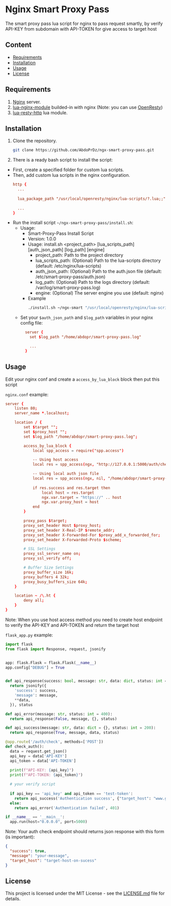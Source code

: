 # Nginx Smart Proxy Pass

The smart proxy pass lua script for nginx to pass request smartly, by verify API-KEY from subdomain with API-TOKEN for give access to target host

## Content

- [Requirements](#requirements)
- [Installation](#installation)
- [Usage](#usage)
- [License](#license)

## Requirements

1. [Nginx](https://nginx.org) server.
2. [lua-nginx-module](https://github.com/openresty/lua-nginx-module) builded-in with nginx (Note: you can use [OpenResty](https://openresty.org))
3. [lua-resty-http](https://github.com/ledgetech/lua-resty-http) lua module.

## Installation

1. Clone the repository.
    ```bash
    git clone https://github.com/AbdoPrDz/ngx-smart-proxy-pass.git
    ```

2. There is a ready bash script to install the script:
  - First, create a specified folder for custom lua scripts.
  - Then, add custom lua scripts in the nginx configuration.
    ```conf
    http {
      ...
      
      lua_package_path "/usr/local/openresty/nginx/lua-scripts/?.lua;;";
      
      ...
    }
    ```
  - Run the install script `~/ngx-smart-proxy-pass/install.sh`:
    - Usage:
      - Smart-Proxy-Pass Install Script
      - Version: 1.0.0
      - Usage: install.sh <project_path> [lua_scripts_path] [auth_json_path] [log_path] [engine]
        - project_path: Path to the project directory
        - lua_scripts_path: (Optional) Path to the lua-scripts directory (default: /etc/nginx/lua-scripts)
        - auth_json_path: (Optional) Path to the auth.json file (default: /etc/smart-proxy-pass/auth.json)
        - log_path: (Optional) Path to the logs directory (default: /var/log/smart-proxy-pass.log)
        - engine: (Optional) The server engine you use (default: nginx)
      - Example
        ```bash
        ./install.sh ~/ngx-smart "/usr/local/openresty/nginx/lua-scripts" "/home/abdopr/smart-proxy-pass-auth.json" "/home/abdopr/smart-proxy-pass.log" "openresty"
        ```
    - Set your `$auth_json_path` and `$log_path` variables in your nginx config file:
      ```conf
        server {
          set $log_path "/home/abdopr/smart-proxy-pass.log"

          ...
        }
      ``` 

## Usage

Edit your nginx conf and create a `access_by_lua_block` block then put this script

`nginx.conf` example:
```conf
server {
    listen 80;
    server_name *.localhost;

    location / {
        set $target "";
        set $proxy_host "";
        set $log_path "/home/abdopr/smart-proxy-pass.log";

        access_by_lua_block {
            local spp_access = require("spp.access")

            -- Using host access
            local res = spp_access(ngx, "http://127.0.0.1:5000/auth/check", nil)

            -- Using local auth json file
            local res = spp_access(ngx, nil, "/home/abdopr/smart-proxy-pass-auth.json")
            
            if res.success and res.target then
                local host = res.target
                ngx.var.target = "https://" .. host
                ngx.var.proxy_host = host
            end
        }

        proxy_pass $target;
        proxy_set_header Host $proxy_host;
        proxy_set_header X-Real-IP $remote_addr;
        proxy_set_header X-Forwarded-For $proxy_add_x_forwarded_for;
        proxy_set_header X-Forwarded-Proto $scheme;

        # SSL Settings
        proxy_ssl_server_name on;
        proxy_ssl_verify off;

        # Buffer Size Settings
        proxy_buffer_size 16k;
        proxy_buffers 4 32k;
        proxy_busy_buffers_size 64k;
    }

    location ~ /\.ht {
        deny all;
    }
}
```

Note: When you use host access method you need to create host endpoint to verify the API-KEY and API-TOKEN and return the target host

`flask_app.py` example:
```python
import flask
from flask import Response, request, jsonify


app: flask.Flask = flask.Flask(__name__)
app.config["DEBUG"] = True


def api_response(success: bool, message: str, data: dict, status: int = 200) -> Response:
  return jsonify({
    'success': success,
    'message': message,
    **data,
  }), status

def api_error(message: str, status: int = 400):
  return api_response(False, message, {}, status)

def api_success(message: str, data: dict = {}, status: int = 200):
  return api_response(True, message, data, status)

@app.route('/auth/check', methods=['POST'])
def check_auth():
  data = request.get_json()
  api_key = data['API-KEY']
  api_token = data['API-TOKEN']
  
  print(f"API-KEY: {api_key}")
  print(f"API-TOKEN: {api_token}")

  # your verify script
  
  if api_key == 'api_key' and api_token == 'test-token':
    return api_success('Authentication success', {"target_host": "www.google.com"})
  else:
    return api_error('Authentication failed', 401)

if __name__ == '__main__':
  app.run(host="0.0.0.0", port=5000)
```

Note: Your auth check endpoint should returns json response with this form (is important):
```json
{
  "success": true,
  "message": "your-message",
  "target_host": "target-host-on-sucess" 
}
```

## License

This project is licensed under the MIT License - see the [LICENSE.md](https://github.com/AbdoPrDZ/main/LICENSE.md) file for details.
